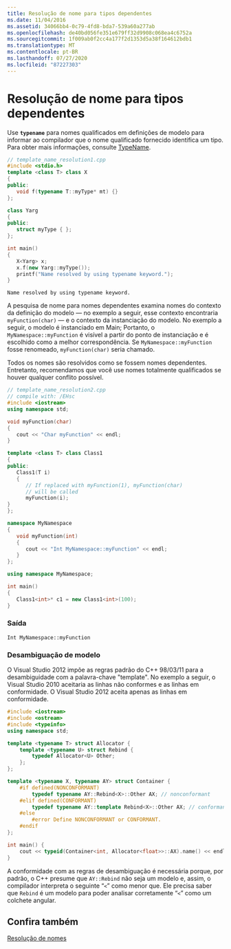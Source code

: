 ```yaml
---
title: Resolução de nome para tipos dependentes
ms.date: 11/04/2016
ms.assetid: 34066bb4-0c79-4fd8-bda7-539a60a277ab
ms.openlocfilehash: de40bd056fe351e679ff32d9908c068ea4c6752a
ms.sourcegitcommit: 1f009ab0f2cc4a177f2d1353d5a38f164612bdb1
ms.translationtype: MT
ms.contentlocale: pt-BR
ms.lasthandoff: 07/27/2020
ms.locfileid: "87227303"
---
```

# <a name="name-resolution-for-dependent-types"></a>Resolução de nome para tipos dependentes

Use **`typename`** para nomes qualificados em definições de modelo para informar ao compilador que o nome qualificado fornecido identifica um tipo. Para obter mais informações, consulte [TypeName](../cpp/typename.md).

```cpp
// template_name_resolution1.cpp
#include <stdio.h>
template <class T> class X
{
public:
   void f(typename T::myType* mt) {}
};

class Yarg
{
public:
   struct myType { };
};

int main()
{
   X<Yarg> x;
   x.f(new Yarg::myType());
   printf("Name resolved by using typename keyword.");
}
```

```Output
Name resolved by using typename keyword.
```

A pesquisa de nome para nomes dependentes examina nomes do contexto da definição do modelo — no exemplo a seguir, esse contexto encontraria `myFunction(char)` — e o contexto da instanciação do modelo. No exemplo a seguir, o modelo é instanciado em Main; Portanto, o `MyNamespace::myFunction` é visível a partir do ponto de instanciação e é escolhido como a melhor correspondência. Se `MyNamespace::myFunction` fosse renomeado, `myFunction(char)` seria chamado.

Todos os nomes são resolvidos como se fossem nomes dependentes. Entretanto, recomendamos que você use nomes totalmente qualificados se houver qualquer conflito possível.

```cpp
// template_name_resolution2.cpp
// compile with: /EHsc
#include <iostream>
using namespace std;

void myFunction(char)
{
   cout << "Char myFunction" << endl;
}

template <class T> class Class1
{
public:
   Class1(T i)
   {
      // If replaced with myFunction(1), myFunction(char)
      // will be called
      myFunction(i);
}
};

namespace MyNamespace
{
   void myFunction(int)
   {
      cout << "Int MyNamespace::myFunction" << endl;
   }
};

using namespace MyNamespace;

int main()
{
   Class1<int>* c1 = new Class1<int>(100);
}
```

### <a name="output"></a>Saída

```Output
Int MyNamespace::myFunction
```

### <a name="template-disambiguation"></a>Desambiguação de modelo

O Visual Studio 2012 impõe as regras padrão do C++ 98/03/11 para a desambiguidade com a palavra-chave "template". No exemplo a seguir, o Visual Studio 2010 aceitaria as linhas não conformes e as linhas em conformidade.  O Visual Studio 2012 aceita apenas as linhas em conformidade.

```cpp
#include <iostream>
#include <ostream>
#include <typeinfo>
using namespace std;

template <typename T> struct Allocator {
    template <typename U> struct Rebind {
        typedef Allocator<U> Other;
    };
};

template <typename X, typename AY> struct Container {
    #if defined(NONCONFORMANT)
        typedef typename AY::Rebind<X>::Other AX; // nonconformant
    #elif defined(CONFORMANT)
        typedef typename AY::template Rebind<X>::Other AX; // conformant
    #else
        #error Define NONCONFORMANT or CONFORMANT.
    #endif
};

int main() {
    cout << typeid(Container<int, Allocator<float>>::AX).name() << endl;
}
```

A conformidade com as regras de desambiguação é necessária porque, por padrão, o C++ presume que `AY::Rebind` não seja um modelo e, assim, o compilador interpreta o seguinte “`<`” como menor que. Ele precisa saber que `Rebind` é um modelo para poder analisar corretamente “`<`” como um colchete angular.

## <a name="see-also"></a>Confira também

[Resolução de nomes](../cpp/templates-and-name-resolution.md)
